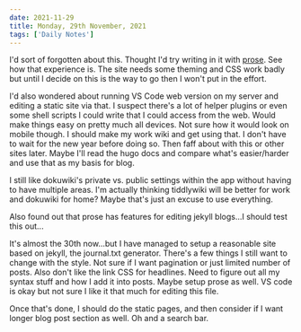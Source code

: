 ```yaml
---
date: 2021-11-29
title: Monday, 29th November, 2021
tags: ['Daily Notes']
---
```



I'd sort of forgotten about this. Thought I'd try writing in it with [prose](https://prose.io). See how that experience is. The site needs some theming and CSS work badly but until I decide on this is the way to go then I won't put in the effort.

I'd also wondered about running VS Code web version on my server and editing a static site via that. I suspect there's a lot of helper plugins or even some shell scripts I could write that I could access from the web. Would make things easy on pretty much all devices. Not sure how it would look on mobile though. I should make my work wiki and get using that. I don't have to wait for the new year before doing so. Then faff about with this or other sites later. Maybe I'll read the hugo docs and compare what's easier/harder and use that as my basis for blog.

I still like dokuwiki's private vs. public settings within the app without having to have multiple areas. I'm actually thinking tiddlywiki will be better for work and dokuwiki for home? Maybe that's just an excuse to use everything.

Also found out that prose has features for editing jekyll blogs...I should test this out...

It's almost the 30th now...but I have managed to setup a reasonable site based on jekyll, the journal.txt generator. There's a few things I still want to change with the style. Not sure if I want pagination or just limited number of posts. Also don't like the link CSS for headlines. Need to figure out all my syntax stuff and how I add it into posts. Maybe setup prose as well. VS code is okay but not sure I like it that much for editing this file.

Once that's done, I should do the static pages, and then consider if I want longer blog post section as well. Oh and a search bar.

